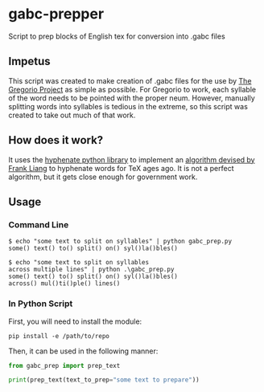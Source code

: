 # gabc-prepper
Script to prep blocks of English tex for conversion into .gabc files

## Impetus
This script was created to make creation of .gabc files for the use by [The Gregorio Project](http://gregorio-project.github.io/index.html)
as simple as possible. For Gregorio to work, each syllable of the word needs to be pointed with the proper neum. However,
manually splitting words into syllables is tedious in the extreme, so this script was created to take out much of that 
work.

## How does it work?
It uses the [hyphenate python library](https://github.com/jfinkels/hyphenate) to implement an [algorithm devised by Frank
Liang](https://tug.org/docs/liang/) to hyphenate words for TeX ages ago. It is not a perfect algorithm, but it gets close 
enough for government work.

## Usage
### Command Line
```shell
$ echo "some text to split on syllables" | python gabc_prep.py
some() text() to() split() on() syl()la()bles()

$ echo "some text to split on syllables
across multiple lines" | python .\gabc_prep.py
some() text() to() split() on() syl()la()bles()
across() mul()ti()ple() lines()
```

### In Python Script
First, you will need to install the module:
```shell
pip install -e /path/to/repo
```

Then, it can be used in the following manner:
```python
from gabc_prep import prep_text

print(prep_text(text_to_prep="some text to prepare"))
```